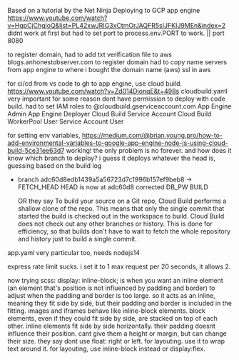 Based on a tutorial by the Net Ninja
Deploying to GCP app engine https://www.youtube.com/watch?v=HgpCjChgjoQ&list=PL42xwJRIG3xCtmOrJAQFR5sIJFKIJ9MEn&index=2
didnt work at first but had to set port to process.env.PORT to work. || port 8080

to register domain,
had to add txt verification file to aws blogs.anhonestobserver.com to register domain
had to copy name servers from app engine to where i bought the domain name (aws)
ssl in aws

for ci/cd from vs code to gh to app engine, use cloud build. https://www.youtube.com/watch?v=Zd014DjonqE&t=498s cloudbuild.yaml very important
for some reason dont have permission to deploy with code build.
had to set IAM roles to @cloudbuild.gserviceaccount.com
App Engine Admin
App Engine Deployer
Cloud Build Service Account
Cloud Build WorkerPool User
Service Account User

for setting env variables, https://medium.com/@brian.young.pro/how-to-add-environmental-variables-to-google-app-engine-node-js-using-cloud-build-5ce31ee63d7
working! the only problem is no forever. and how does it know which branch to deploy?
i guess it deploys whatever the head is, guessing based on the build log

-   branch adc60d8edb1439a5a56723d7c1996b157ef9beb8 -> FETCH_HEAD
    HEAD is now at adc60d8 corrected DB_PW
    BUILD

    OR they say To build your source on a Git repo, Cloud Build performs a shallow clone of the repo. This means that only the single commit that started the build is checked out in the workspace to build. Cloud Build does not check out any other branches or history. This is done for efficiency, so that builds don't have to wait to fetch the whole repository and history just to build a single commit.

app.yaml very particular too, needs nodejs14

express rate limit sucks. i set it to 1 max request per 20 seconds, it allows 2.

now trying scss:
display: inline-block; is when you want an inline element (an element that's position is not influenced by
padding and border) to adjust when the padding and border is too large. so it acts as an inline, meaning they
fit side by side, but their padding and border is included in the fitting.
images and iframes behave like inline-block elements.
block elements, even if they could fit side by side, are stacked on top of each other.
inline elements fit side by side horizontally. their padding doesnt influence their position. cant give them a
height or margin, but can change their size.
they say dont use float: right or left. for layouting. use it to wrap text around it. for layouting, use inline-block instead or display:flex.
